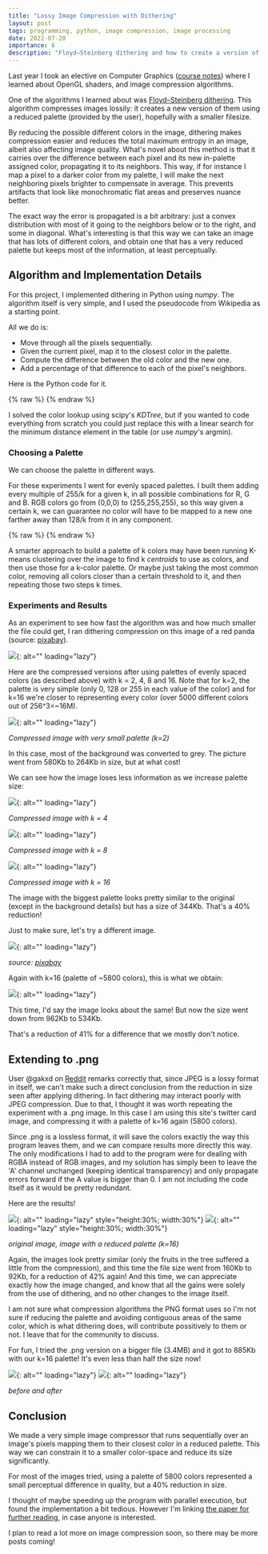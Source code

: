 ```yaml
---
title: "Lossy Image Compression with Dithering"
layout: post
tags: programming, python, image compression, image processing
date: 2022-07-20
importance: 6
description: "Floyd–Steinberg dithering and how to create a version of an image that uses a reduced color palette."
---
```


Last year I took an elective on Computer Graphics ([course notes](/wiki-articles/computer-science/computer-graphics)) where I learned about OpenGL shaders, and image compression algorithms.

One of the algorithms I learned about was [Floyd–Steinberg dithering](https://en.wikipedia.org/wiki/Floyd%E2%80%93Steinberg_dithering). This algorithm compresses images lossily: it creates a new version of them using a reduced palette (provided by the user), hopefully with a smaller filesize.

By reducing the possible different colors in the image, dithering makes compression easier and reduces the total maximum entropy in an image, albeit also affecting image quality. What's novel about this method is that it carries over the difference between each pixel and its new in-palette assigned color, propagating it to its neighbors. This way, if for instance I map a pixel to a darker color from my palette, I will make the next neighboring pixels brighter to compensate in average. This prevents artifacts that look like monochromatic flat areas and preserves nuance better.

The exact way the error is propagated is a bit arbitrary: just a convex distribution with most of it going to the neighbors below or to the right, and some in diagonal. What's interesting is that this way we can take an image that has lots of different colors, and obtain one that has a very reduced palette but keeps most of the information, at least perceptually.

## Algorithm and Implementation Details

For this project, I implemented dithering in Python using _numpy_. The algorithm itself is very simple, and I used the pseudocode from Wikipedia as a starting point.

All we do is:
- Move through all the pixels sequentially.
- Given the current pixel, map it to the closest color in the palette.
- Compute the difference between the old color and the new one.
- Add a percentage of that difference to each of the pixel's neighbors.

Here is the Python code for it.

{% raw %} <script src="https://gist.github.com/StrikingLoo/481717106a5c9790d8a8fe2687fb7087.js"></script> {% endraw %}

I solved the color lookup using scipy's _KDTree_, but if you wanted to code everything from scratch you could just replace this with a linear search for the minimum distance element in the table (or use _numpy_'s argmin).

### Choosing a Palette

We can choose the palette in different ways.

For these experiments I went for evenly spaced palettes. I built them adding every multiple of 255/k for a given k, in all possible combinations for R, G and B. RGB colors go from (0,0,0) to (255,255,255), so this way given a certain k, we can guarantee no color will have to be mapped to a new one farther away than 128/k from it in any component.

{% raw %}  <script src="https://gist.github.com/StrikingLoo/a4d8417f96369ce69eb1aae73b850a1d.js"></script> {% endraw %} 

A smarter approach to build a palette of k colors may have been running K-means clustering over the image to find k _centroids_ to use as colors, and then use those for a k-color palette. Or maybe just taking the most common color, removing all colors closer than a certain threshold to it, and then repeating those two steps k times.

### Experiments and Results

As an experiment to see how fast the algorithm was and how much smaller the file could get, I ran dithering compression on this image of a red panda (source: [pixabay](http://pixabay.com)).

![](/resources/post_image/red-panda.jpg){: alt="" loading="lazy"}

Here are the compressed versions after using palettes of evenly spaced colors (as described above) with k = 2, 4, 8 and 16. Note that for k=2, the palette is very simple (only 0, 128 or 255 in each value of the color) and for k=16 we're closer to representing every color (over 5000 different colors out of 256^3=\~16M).

![](/resources/post_image/red-panda-2.jpg){: alt="" loading="lazy"}

*Compressed image with very small palette (k=2)*

In this case, most of the background was converted to grey. 
The picture went from 580Kb to 264Kb in size, but at what cost!

We can see how the image loses less information as we increase palette size:

![](/resources/post_image/red-panda-4.jpg){: alt="" loading="lazy"}

*Compressed image with k = 4*

![](/resources/post_image/red-panda-8.jpg){: alt="" loading="lazy"}

*Compressed image with k = 8*

![](/resources/post_image/red-panda-16.jpg){: alt="" loading="lazy"}

*Compressed image with k = 16*

The image with the biggest palette looks pretty similar to the original (except in the background details) but has a size of 344Kb. That's a 40% reduction! 

Just to make sure, let's try a different image.

![](/resources/post_image/avenue.jpg){: alt="" loading="lazy"}

_source: [pixabay](https://pixabay.com/photos/avenue-trees-path-sunbeams-sunrays-815297/)_

Again with k=16 (palette of \~5800 colors), this is what we obtain:

![](/resources/post_image/avenue-16.jpg){: alt="" loading="lazy"}

This time, I'd say the image looks about the same! But now the size went down from 962Kb to 534Kb. 

That's a reduction of 41% for a difference that we mostly don't notice.

## Extending to .png

User @gakxd on [Reddit](https://www.reddit.com/r/programming/comments/w6b8ia/lossy_image_compression_with_dithering/) remarks correctly that, since JPEG is a lossy format in itself, we can't make such a direct conclusion from the reduction in size seen after applying dithering. In fact dithering may interact poorly with JPEG compression. Due to that, I thought it was worth repeating the experiment with a .png image. In this case I am using this site's twitter card image, and compressing it with a palette of k=16 again (5800 colors).

Since .png is a lossless format, it will save the colors exactly the way this program leaves them, and we can compare results more directly this way.
The only modifications I had to add to the program were for dealing with RGBA instead of RGB images, and my solution has simply been to leave the 'A' channel unchanged (keeping identical transparency) and only propagate errors forward if the A value is bigger than 0. I am not including the code itself as it would be pretty redundant.

Here are the results!

![](/resources/post_image/potted-tree.png){: alt="" loading="lazy" style="height:30%; width:30%"}
![](/resources/post_image/potted-tree-16.png){: alt="" loading="lazy" style="height:30%; width:30%"}

_original image, image with a reduced palette (k=16)_

Again, the images look pretty similar (only the fruits in the tree suffered a little from the compression), and this time the file size went from 160Kb to 92Kb, for a reduction of 42% again! And this time, we can appreciate exactly how the image changed, and know that all the gains were solely from the use of dithering, and no other changes to the image itself. 

I am not sure what compression algorithms the PNG format uses so I'm not sure if reducing the palette and avoiding contiguous areas of the same color, which is what dithering does, will contribute possitively to them or not. I leave that for the community to discuss.

For fun, I tried the .png version on a bigger file (3.4MB) and it got to 885Kb with our k=16 palette! It's even less than half the size now!

![](/resources/post_image/large-tree.png){: alt="" loading="lazy"}
![](/resources/post_image/large-tree-16.png){: alt="" loading="lazy"}

_before and after_

## Conclusion

We made a very simple image compressor that runs sequentially over an image's pixels mapping them to their closest color in a reduced palette. This way we can constrain it to a smaller color-space and reduce its size significantly.

For most of the images tried, using a palette of 5800 colors represented a small perceptual difference in quality, but a 40% reduction in size.

I thought of maybe speeding up the program with parallel execution, but found the implementation a bit tedious. However I'm linking [the paper for further reading](https://hal.archives-ouvertes.fr/hal-03594790/document), in case anyone is interested.

I plan to read a lot more on image compression soon, so there may be more posts coming!